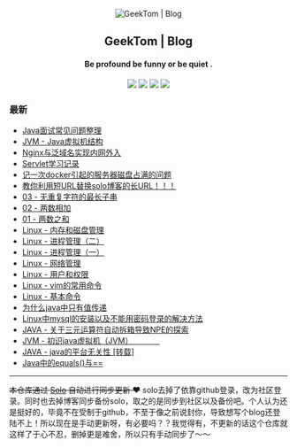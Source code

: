 <p align="center"><img alt="GeekTom | Blog" src="https://www.easyicon.net/api/resizeApi.php?id=534146&size=32"></p><h2 align="center">
GeekTom | Blog
</h2>

<h4 align="center">Be profound  be funny  or  be quiet .</h4>
<p align="center"><a title="GeekTom | Blog" target="_blank" href="https://github.com/geektomya/solo-blog"><img src="https://img.shields.io/github/last-commit/geektomya/solo-blog.svg?style=flat-square&color=FF9900"></a>
<a title="GitHub repo size in bytes" target="_blank" href="https://github.com/geektomya/solo-blog"><img src="https://img.shields.io/github/repo-size/geektomya/solo-blog.svg?style=flat-square"></a>
<a title="Solo Version" target="_blank" href="https://github.com/88250/solo/releases"><img src="https://img.shields.io/badge/solo-3.6.7-f1e05a.svg?style=flat-square&color=blueviolet"></a>
<a title="Hits" target="_blank" href="https://github.com/88250/hits"><img src="https://hits.b3log.org/geektomya/solo-blog.svg"></a></p>

### 最新

* [Java面试常见问题整理](http://blog.zhqy.xyz/articles/2019/12/11/1576077816315.html)
* [JVM - Java虚拟机结构](<http://blog.zhqy.xyz/articles/2019/12/12/1576085235290.html>)
* [Nginx与泛域名实现内网外入](http://blog.zhqy.xyz/articles/2019/12/16/1576502421990.html)
* [Servlet学习记录](<http://blog.zhqy.xyz/articles/2019/12/13/1576226249913.html>)
* [记一次docker引起的服务器磁盘占满的问题](http://blog.zhqy.xyz/articles/2019/12/10/1575960493018.html)
* [教你利用短URL替换solo博客的长URL！！！](http://blog.zhqy.xyz/articles/2019/12/06/1575644210365.html)
* [03 - 无重复字符的最长子串](http://blog.zhqy.xyz/articles/2019/12/01/1575198610185.html)
* [02 - 两数相加](http://blog.zhqy.xyz/articles/2019/11/30/1575125278150.html)
* [01 - 两数之和](http://blog.zhqy.xyz/articles/2019/11/27/1574825419642.html)
* [Linux - 内存和磁盘管理](http://blog.zhqy.xyz/articles/2019/11/16/1573916620079.html)
* [Linux - 进程管理（二）](http://blog.zhqy.xyz/articles/2019/11/16/1573891707152.html)
* [Linux - 进程管理（一）](http://blog.zhqy.xyz/articles/2019/11/15/1573828800331.html)
* [Linux - 网络管理](http://blog.zhqy.xyz/articles/2019/11/13/1573656383363.html)
* [Linux - 用户和权限](http://blog.zhqy.xyz/articles/2019/11/11/1573485316708.html)
* [Linux - vim的常用命令](http://blog.zhqy.xyz/articles/2019/11/06/1573047455182.html)
* [Linux - 基本命令](http://blog.zhqy.xyz/articles/2019/11/06/1573017674174.html)
* [为什么java中只有值传递](http://blog.zhqy.xyz/articles/2019/10/28/1572216852597.html)
* [Linux中mysql的安装以及不能用密码登录的解决方法](http://blog.zhqy.xyz/articles/2019/10/28/1572211231161.html)
* [JAVA - 关于三元运算符自动拆箱导致NPE的探索](http://blog.zhqy.xyz/articles/2019/10/24/1571853320002.html)
* [JVM - 初识java虚拟机（JVM）　　　　](http://blog.zhqy.xyz/articles/2019/10/22/1571755164215.html)
* [JAVA - java的平台无关性 [转载]](http://blog.zhqy.xyz/articles/2019/10/22/1571747472258.html)
* [Java中的equals()与==](http://blog.zhqy.xyz/articles/2019/10/20/1571583667114.html)



---

~~本仓库通过 [Solo](https://github.com/88250/solo) 自动进行同步更新 ❤️~~ solo去掉了依靠github登录，改为社区登录。同时也去掉博客同步备份solo，取之的是同步到社区以及备份吧。个人认为还是挺好的，毕竟不在受制于github，不至于像之前说封你，导致想写个blog还登陆不上！所以现在是手动更新呀，有必要吗？？我觉得有，不更新的话这个仓库就这样了于心不忍，删掉更是难舍，所以只有手动同步了～～

